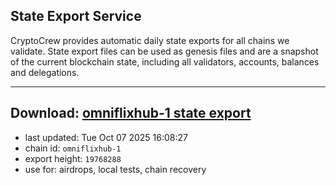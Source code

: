 ## State Export Service
CryptoCrew provides automatic daily state exports for all chains we validate. State export files can be used as genesis files and are a snapshot of the current blockchain state, including all validators, accounts, balances and delegations.

---
**Download: [omniflixhub-1 state export](https://dl-eu2.ccvalidators.com/SERVICE/omniflixhub/omniflixhub-1_export_19768288.json)**
---

- last updated: Tue Oct 07 2025 16:08:27
- chain id: `omniflixhub-1`
- export height: `19768288`
- use for: airdrops, local tests, chain recovery
